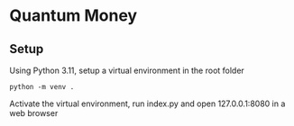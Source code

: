 # Quantum Money

## Setup

Using Python 3.11, setup a virtual environment in the root folder
```
python -m venv .
```

Activate the virtual environment, run index.py and open 127.0.0.1:8080 in a web browser